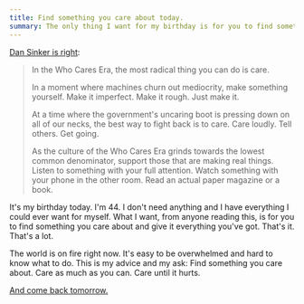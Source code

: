 ```yaml
---
title: Find something you care about today.
summary: The only thing I want for my birthday is for you to find something you care about.
---
```


[Dan Sinker is right](https://dansinker.com/posts/2025-05-23-who-cares/):

> In the Who Cares Era, the most radical thing you can do is care.
>
> In a moment where machines churn out mediocrity, make something yourself. Make it imperfect. Make it rough. Just make it.
>
> At a time where the government's uncaring boot is pressing down on all of our necks, the best way to fight back is to care. Care loudly. Tell others. Get going.
>
> As the culture of the Who Cares Era grinds towards the lowest common denominator, support those that are making real things. Listen to something with your full attention. Watch something with your phone in the other room. Read an actual paper magazine or a book.

It's my birthday today. I'm 44. I don't need anything and I have everything I could ever want for myself. What I want, from anyone reading this, is for you to find something you care about and give it everything you've got. That's it. That's a lot.

The world is on fire right now. It's easy to be overwhelmed and hard to know what to do. This is my advice and my ask: Find something you care about. Care as much as you can. Care until it hurts.

[And come back tomorrow.](https://chrisamico.com/blog/2024-11-07/come-back-tomorrow/)
